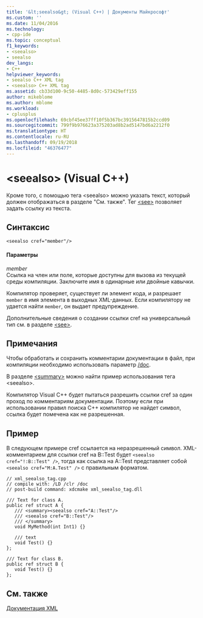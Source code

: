 ```yaml
---
title: '&lt;seealso&gt; (Visual C++) | Документы Майкрософт'
ms.custom: ''
ms.date: 11/04/2016
ms.technology:
- cpp-ide
ms.topic: conceptual
f1_keywords:
- <seealso>
- seealso
dev_langs:
- C++
helpviewer_keywords:
- seealso C++ XML tag
- <seealso> C++ XML tag
ms.assetid: cb33d100-9c50-4485-8d0c-573429eff155
author: mikeblome
ms.author: mblome
ms.workload:
- cplusplus
ms.openlocfilehash: 69cbf45ee37ff10f5b367bc3915647815b2ccd09
ms.sourcegitcommit: 799f9b976623a375203ad8b2ad5147bd6a2212f0
ms.translationtype: HT
ms.contentlocale: ru-RU
ms.lasthandoff: 09/19/2018
ms.locfileid: "46376477"
---
```

# <a name="ltseealsogt-visual-c"></a>&lt;seealso&gt; (Visual C++)

Кроме того, с помощью тега \<seealso> можно указать текст, который должен отображаться в разделе "См. также". Тег [\<see>](../ide/see-visual-cpp.md) позволяет задать ссылку из текста.

## <a name="syntax"></a>Синтаксис

```
<seealso cref="member"/>
```

#### <a name="parameters"></a>Параметры

*member*<br/>
Ссылка на член или поле, которые доступны для вызова из текущей среды компиляции.  Заключите имя в одинарные или двойные кавычки.

Компилятор проверяет, существует ли элемент кода, и разрешает `member` в имя элемента в выходных XML-данных.  Если компилятору не удается найти `member`, он выдает предупреждение.

Дополнительные сведения о создании ссылки cref на универсальный тип см. в разделе [\<see>](../ide/see-visual-cpp.md).

## <a name="remarks"></a>Примечания

Чтобы обработать и сохранить комментарии документации в файл, при компиляции необходимо использовать параметр [/doc](../build/reference/doc-process-documentation-comments-c-cpp.md).

В разделе [\<summary>](../ide/summary-visual-cpp.md) можно найти пример использования тега \<seealso>.

Компилятор Visual C++ будет пытаться разрешить ссылки cref за один проход по комментариям документации.  Поэтому если при использовании правил поиска C++ компилятор не найдет символ, ссылка будет помечена как не разрешенная.

## <a name="example"></a>Пример

В следующем примере cref ссылается на неразрешенный символ. XML-комментарием для ссылки cref на B::Test будет `<seealso cref="!:B::Test" />`, тогда как ссылка на A::Test представляет собой `<seealso cref="M:A.Test" />` с правильным форматом.

```
// xml_seealso_tag.cpp
// compile with: /LD /clr /doc
// post-build command: xdcmake xml_seealso_tag.dll

/// Text for class A.
public ref struct A {
   /// <summary><seealso cref="A::Test"/>
   /// <seealso cref="B::Test"/>
   /// </summary>
   void MyMethod(int Int1) {}

   /// text
   void Test() {}
};

/// Text for class B.
public ref struct B {
   void Test() {}
};
```

## <a name="see-also"></a>См. также

[Документация XML](../ide/xml-documentation-visual-cpp.md)